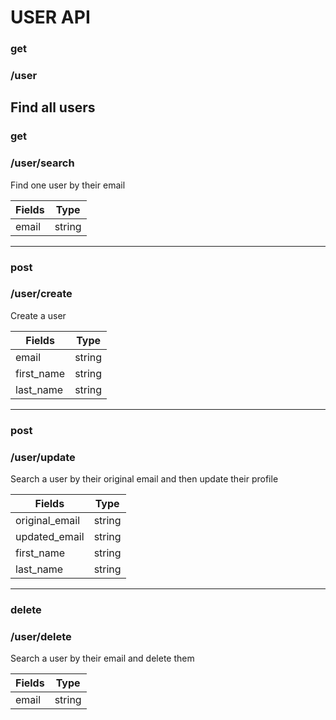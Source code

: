 # USER API

### get
### /user
Find all users
-----

### get
### /user/search
Find one user by their email

| Fields  | Type   | 
| --------|:------:| 
| email   | string | 

-----

### post
### /user/create
Create a user

| Fields  | Type   | 
| --------|:------:| 
| email   | string | 
| first_name   | string | 
| last_name   | string | 

-----

### post
### /user/update
Search a user by their original email and then update their profile

| Fields  | Type   | 
| --------|:------:| 
| original_email   | string | 
| updated_email   | string | 
| first_name   | string | 
| last_name   | string | 

-----

### delete
### /user/delete
Search a user by their email and delete them

| Fields  | Type   | 
| --------|:------:| 
| email   | string | 
